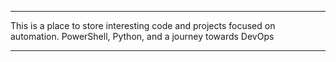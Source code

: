---------

This is a place to store interesting code and projects focused on automation. PowerShell, Python, and a journey towards DevOps

---------
